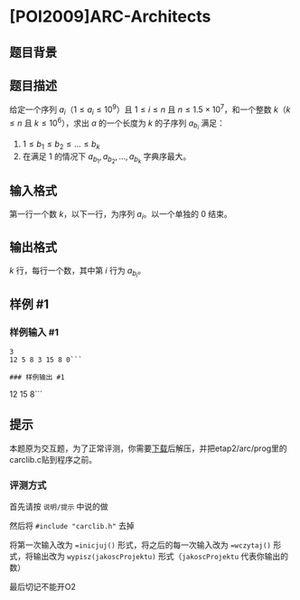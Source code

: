 # [POI2009]ARC-Architects

## 题目背景



## 题目描述

给定一个序列 $a_i$（$1\leq a_i\leq 10^9$）且 $1\leq i\le n$ 且 $n\leq  
 1.5\times 10^7$，和一个整数 $k$（$k\leq n$ 且 $k\leq 10^6$），求出 $a$ 的一个长度为 $k$ 的子序列 $a_{b_i}$ 满足：

1. $1\leq b_1\leq b_2\leq \ldots\leq b_k$
2. 在满足 $1$ 的情况下 $a_{b_1}, a_{b_2},\ldots , a_{b_k}$ 字典序最大。


## 输入格式

第一行一个数 $k$，以下一行，为序列 $a_i$。以一个单独的 $0$ 结束。


## 输出格式

$k$ 行，每行一个数，其中第 $i$ 行为 $a_{b_i}$。


## 样例 #1

### 样例输入 #1
```
3
12 5 8 3 15 8 0```

### 样例输出 #1

```
12
15
8```

## 提示

本题原为交互题，为了正常评测，你需要[下载](http://oi.edu.pl/static/attachment/20110704/oi16-etap2-arc.zip)后解压，并把etap2/arc/prog里的carclib.c贴到程序之前。

### 评测方式

首先请按 `说明/提示` 中说的做

然后将 `#include "carclib.h"` 去掉

将第一次输入改为 `=inicjuj()` 形式，将之后的每一次输入改为 `=wczytaj()` 形式，将输出改为 `wypisz(jakoscProjektu)` 形式（`jakoscProjektu` 代表你输出的数）

最后切记不能开O2

